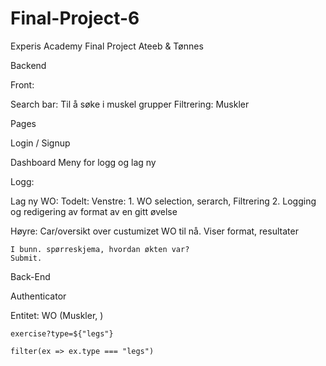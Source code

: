 # Final-Project-6
Experis Academy Final Project Ateeb &amp; Tønnes 





Backend 





Front:

Search bar: Til å søke i muskel grupper 
Filtrering: Muskler



Pages

Login / Signup

Dashboard
    Meny for logg og lag ny

Logg: 

Lag ny WO:
Todelt:
Venstre: 
    1. WO selection, serarch, Filtrering
    2. Logging og redigering av format av en gitt øvelse

Høyre: 
    Car/oversikt over custumizet WO til nå.
    Viser format, resultater

    I bunn. spørreskjema, hvordan økten var? 
    Submit.




Back-End

Authenticator

Entitet:
    WO (Muskler, )

    exercise?type=${"legs"}

    filter(ex => ex.type === "legs")
